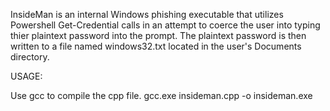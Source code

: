 InsideMan is an internal Windows phishing executable that utilizes Powershell Get-Credential calls in an attempt to coerce the user into typing thier plaintext password into the prompt. The plaintext password is then written to a file named windows32.txt located in the user's Documents directory. 

USAGE:

Use gcc to compile the cpp file. gcc.exe insideman.cpp -o insideman.exe
